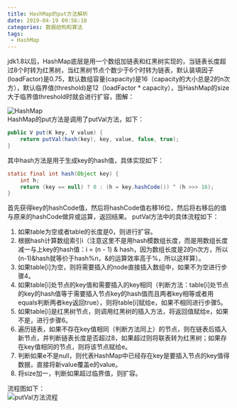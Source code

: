 ```yaml
---
title: HashMap的put方法解析
date: 2019-04-19 09:56:18
categories: 数据结构和算法
tags:
 - HashMap
---
```

jdk1.8以后，HashMap底层是用一个数组加链表和红黑树实现的，当链表长度超过8个时转为红黑树，当红黑树节点个数少于6个时转为链表，默认装填因子(loadFactor)是0.75，默认数组容量(capacity)是16（capacity的大小总是2的n次方），默认临界值(threshold)是12（loadFactor * capacity），当HashMap的size大于临界值threshold时就会进行扩容，图解：  
<!-- more -->
![HashMap](https://xiaobai-picture.oss-cn-beijing.aliyuncs.com/HashMap%E7%9A%84put%E6%96%B9%E6%B3%95%E8%A7%A3%E6%9E%90/hashmap.png)    
HashMap的put方法是调用了putVal方法，如下：  
```java
public V put(K key, V value) {
    return putVal(hash(key), key, value, false, true);
}
```
其中hash方法是用于生成key的hash值，具体实现如下：  
```java
static final int hash(Object key) {
    int h;
    return (key == null) ? 0 : (h = key.hashCode()) ^ (h >>> 16);
}
```
首先获得key的hashCode值，然后将hashCode值右移16位，然后将右移后的值与原来的hashCode做异或运算，返回结果。
putVal方法中的具体流程如下：  
 1. 如果table为空或者table的长度是0，则进行扩容。
 2. 根据hash计算数组索引i（注意这里不是用hash模数组长度，而是用数组长度减一与上key的hash值：i = (n - 1) & hash，因为数组长度是2的n次方，所以(n-1)&hash就等价于hash%n，&的运算效率高于%，所以这样算）。
 3. 如果table[i]为空，则将需要插入的node直接插入数组中，如果不为空进行步骤4。
 4. 如果table[i]处节点的key值和需要插入的key相同（判断方法：table[i]处节点的key的hash值等于需要插入节点key的hash值而且两者key相等或者用equals判断两者key返回true），则将table[i]赋给e，如果不相同进行步骤5。
 5. 如果table[i]是红黑树节点，则调用红黑树的插入方法，将返回值赋给e，如果不是，进行步骤6。
 6. 遍历链表，如果不存在key值相同（判断方法同上）的节点，则在链表后插入新节点，并判断链表长度是否超过8，如果超过则将联表转为红黑树；如果存在key值相同的节点，则将该节点赋给e。
 7. 判断如果e不是null，则代表HashMap中已经存在key是要插入节点的key值得数据，直接将新value覆盖e的value。
 8. 将size加一，判断如果超过临界值，则扩容。
  
流程图如下：  
![putVal方法流程](https://xiaobai-picture.oss-cn-beijing.aliyuncs.com/HashMap%E7%9A%84put%E6%96%B9%E6%B3%95%E8%A7%A3%E6%9E%90/putVal%E6%96%B9%E6%B3%95%E6%B5%81%E7%A8%8B.png)